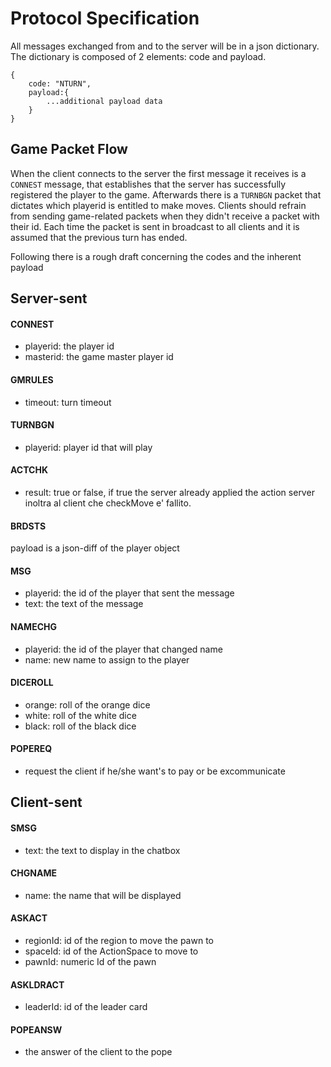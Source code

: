# Protocol Specification

All messages exchanged from and to the server will be in
a json dictionary. The dictionary is composed of 2 elements: code and payload.

```
{
	code: "NTURN",
	payload:{
		...additional payload data
	}
}
```

## Game Packet Flow
When the client connects to the server the first message it receives is
a `CONNEST` message, that establishes that the server has successfully registered the
player to the game.
Afterwards there is a `TURNBGN` packet that dictates which playerid is entitled to make
moves. Clients should refrain from sending game-related packets when they didn't receive a 
packet with their id. Each time the packet is sent in broadcast to all clients and it is
assumed that the previous turn has ended.

Following there is a rough draft concerning the codes and the inherent payload

## Server-sent

#### CONNEST
* playerid: the player id
* masterid: the game master player id

#### GMRULES
* timeout: turn timeout

#### TURNBGN
* playerid: player id that will play

#### ACTCHK
* result: true or false, if true the server already applied the action
server inoltra al client che checkMove e' fallito.


#### BRDSTS
payload is a json-diff of the player object

#### MSG
* playerid: the id of the player that sent the message
* text: the text of the message

#### NAMECHG
* playerid: the id of the player that changed name
* name: new name to assign to the player

#### DICEROLL
* orange: roll of the orange dice
* white: roll of the white dice
* black: roll of the black dice

#### POPEREQ
* request the client if he/she want's to pay or be excommunicate

## Client-sent

#### SMSG
* text: the text to display in the chatbox

#### CHGNAME
* name: the name that will be displayed

#### ASKACT
* regionId: id of the region to move the pawn to
* spaceId: id of the ActionSpace to move to
* pawnId: numeric Id of the pawn

#### ASKLDRACT
* leaderId: id of the leader card

#### POPEANSW
* the answer of the client to the pope